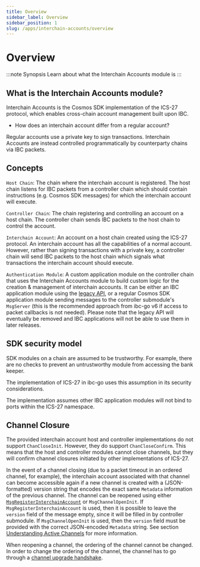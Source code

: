 ```yaml
---
title: Overview
sidebar_label: Overview
sidebar_position: 1
slug: /apps/interchain-accounts/overview
---
```



# Overview

:::note Synopsis
Learn about what the Interchain Accounts module is
:::

## What is the Interchain Accounts module?

Interchain Accounts is the Cosmos SDK implementation of the ICS-27 protocol, which enables cross-chain account management built upon IBC.

- How does an interchain account differ from a regular account?

Regular accounts use a private key to sign transactions. Interchain Accounts are instead controlled programmatically by counterparty chains via IBC packets.

## Concepts

`Host Chain`: The chain where the interchain account is registered. The host chain listens for IBC packets from a controller chain which should contain instructions (e.g. Cosmos SDK messages) for which the interchain account will execute.

`Controller Chain`: The chain registering and controlling an account on a host chain. The controller chain sends IBC packets to the host chain to control the account.

`Interchain Account`: An account on a host chain created using the ICS-27 protocol. An interchain account has all the capabilities of a normal account. However, rather than signing transactions with a private key, a controller chain will send IBC packets to the host chain which signals what transactions the interchain account should execute.

`Authentication Module`: A custom application module on the controller chain that uses the Interchain Accounts module to build custom logic for the creation & management of interchain accounts. It can be either an IBC application module using the [legacy API](10-legacy/03-keeper-api.md), or a regular Cosmos SDK application module sending messages to the controller submodule's `MsgServer` (this is the recommended approach from ibc-go v6 if access to packet callbacks is not needed). Please note that the legacy API will eventually be removed and IBC applications will not be able to use them in later releases.

## SDK security model

SDK modules on a chain are assumed to be trustworthy. For example, there are no checks to prevent an untrustworthy module from accessing the bank keeper.

The implementation of ICS-27 in ibc-go uses this assumption in its security considerations.

The implementation assumes other IBC application modules will not bind to ports within the ICS-27 namespace.

## Channel Closure

The provided interchain account host and controller implementations do not support `ChanCloseInit`. However, they do support `ChanCloseConfirm`.
This means that the host and controller modules cannot close channels, but they will confirm channel closures initiated by other implementations of ICS-27.

In the event of a channel closing (due to a packet timeout in an ordered channel, for example), the interchain account associated with that channel can become accessible again if a new channel is created with a (JSON-formatted) version string that encodes the exact same `Metadata` information of the previous channel. The channel can be reopened using either [`MsgRegisterInterchainAccount`](./05-messages.md#msgregisterinterchainaccount) or `MsgChannelOpenInit`. If `MsgRegisterInterchainAccount` is used, then it is possible to leave the `version` field of the message empty, since it will be filled in by controller submodule. If `MsgChannelOpenInit` is used, then the `version` field must be provided with the correct JSON-encoded `Metadata` string. See section [Understanding Active Channels](./09-active-channels.md#understanding-active-channels) for more information.

When reopening a channel, the ordering of the channel cannot be changed. In order to change the ordering of the channel, the channel has to go through a [channel upgrade handshake](../../01-ibc/06-channel-upgrades.md). 